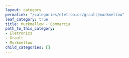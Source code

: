 ```yaml
---
layout: category
permalink: "/categories/eletronics/grault/murkmellow"
leaf_category: true
title: Murkmellow - Commercia
path_to_this_category:
- Eletronics
- Grault
- Murkmellow
child_categories: []
---
```

